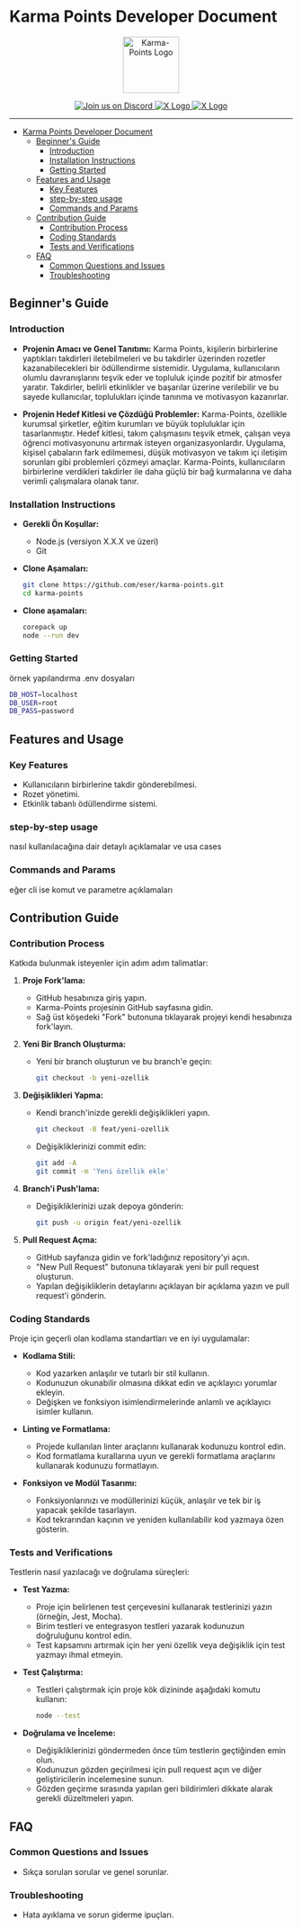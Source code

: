 # Karma Points Developer Document

<p align="center">
  <img src="https://acikyazilimagi.com/assets/logo.svg" alt="Karma-Points Logo" width="100" height="100" />

  <p align="center">
    <a href="https://discord.com/invite/ckS4huSvEk">
      <img src="https://img.shields.io/badge/Join%20us%20on%20Discord-7289DA?style=for-the-badge&logo=discord&logoColor=white" alt="Join us on Discord" />
    </a>
    <a href="https://x.com/eserozvataf">
      <img src="https://img.shields.io/badge/@eserozvataf-000000?style=for-the-badge&logo=x&logoColor=white" alt="X Logo" />
    </a>
    <a href="https://x.com/sameterkanboz">
      <img src="https://img.shields.io/badge/@sameterkanboz-000000?style=for-the-badge&logo=x&logoColor=white" alt="X Logo" />
    </a>
  </p>
</p>

---

- [Karma Points Developer Document](#karma-points-developer-document)
  - [Beginner's Guide](#beginners-guide)
    - [Introduction](#introduction)
    - [Installation Instructions](#installation-instructions)
    - [Getting Started](#getting-started)
  - [Features and Usage](#features-and-usage)
    - [Key Features](#key-features)
    - [step-by-step usage](#step-by-step-usage)
    - [Commands and Params](#commands-and-params)
  - [Contribution Guide](#contribution-guide)
    - [Contribution Process](#contribution-process)
    - [Coding Standards](#coding-standards)
    - [Tests and Verifications](#tests-and-verifications)
  - [FAQ](#faq)
    - [Common Questions and Issues](#common-questions-and-issues)
    - [Troubleshooting](#troubleshooting)

## Beginner's Guide

### Introduction

- **Projenin Amacı ve Genel Tanıtımı:**
  Karma Points, kişilerin birbirlerine yaptıkları takdirleri iletebilmeleri ve bu takdirler üzerinden rozetler kazanabilecekleri bir ödüllendirme sistemidir. Uygulama, kullanıcıların olumlu davranışlarını teşvik eder ve topluluk içinde pozitif bir atmosfer yaratır. Takdirler, belirli etkinlikler ve başarılar üzerine verilebilir ve bu sayede kullanıcılar, toplulukları içinde tanınma ve motivasyon kazanırlar.

- **Projenin Hedef Kitlesi ve Çözdüğü Problemler:**
  Karma-Points, özellikle kurumsal şirketler, eğitim kurumları ve büyük topluluklar için tasarlanmıştır. Hedef kitlesi, takım çalışmasını teşvik etmek, çalışan veya öğrenci motivasyonunu artırmak isteyen organizasyonlardır. Uygulama, kişisel çabaların fark edilmemesi, düşük motivasyon ve takım içi iletişim sorunları gibi problemleri çözmeyi amaçlar. Karma-Points, kullanıcıların birbirlerine verdikleri takdirler ile daha güçlü bir bağ kurmalarına ve daha verimli çalışmalara olanak tanır.

### Installation Instructions

- **Gerekli Ön Koşullar:**
  - Node.js (versiyon X.X.X ve üzeri)
  - Git

- **Clone Aşamaları:**

  ```bash
  git clone https://github.com/eser/karma-points.git
  cd karma-points
  ```

- **Clone aşamaları:**

  ```bash
  corepack up
  node --run dev
  ```

### Getting Started

örnek yapılandırma .env dosyaları

```bash
DB_HOST=localhost
DB_USER=root
DB_PASS=password
```

## Features and Usage

### Key Features

- Kullanıcıların birbirlerine takdir gönderebilmesi.
- Rozet yönetimi.
- Etkinlik tabanlı ödüllendirme sistemi.

### step-by-step usage

nasıl kullanılacağına dair detaylı açıklamalar ve usa cases

### Commands and Params

eğer cli ise komut ve parametre açıklamaları

## Contribution Guide

### Contribution Process

Katkıda bulunmak isteyenler için adım adım talimatlar:

1. **Proje Fork'lama:**
   - GitHub hesabınıza giriş yapın.
   - Karma-Points projesinin GitHub sayfasına gidin.
   - Sağ üst köşedeki "Fork" butonuna tıklayarak projeyi kendi hesabınıza fork'layın.

2. **Yeni Bir Branch Oluşturma:**

   - Yeni bir branch oluşturun ve bu branch'e geçin:

     ```bash
     git checkout -b yeni-ozellik
     ```

3. **Değişiklikleri Yapma:**
   - Kendi branch'inizde gerekli değişiklikleri yapın.

     ```bash
     git checkout -B feat/yeni-ozellik
     ```

   - Değişikliklerinizi commit edin:

     ```bash
     git add -A
     git commit -m 'Yeni özellik ekle'
     ```

4. **Branch'i Push'lama:**
   - Değişikliklerinizi uzak depoya gönderin:

     ```bash
     git push -u origin feat/yeni-ozellik
     ```

5. **Pull Request Açma:**
   - GitHub sayfanıza gidin ve fork'ladığınız repository'yi açın.
   - "New Pull Request" butonuna tıklayarak yeni bir pull request oluşturun.
   - Yapılan değişikliklerin detaylarını açıklayan bir açıklama yazın ve pull request'i gönderin.

### Coding Standards

Proje için geçerli olan kodlama standartları ve en iyi uygulamalar:

- **Kodlama Stili:**
  - Kod yazarken anlaşılır ve tutarlı bir stil kullanın.
  - Kodunuzun okunabilir olmasına dikkat edin ve açıklayıcı yorumlar ekleyin.
  - Değişken ve fonksiyon isimlendirmelerinde anlamlı ve açıklayıcı isimler kullanın.

- **Linting ve Formatlama:**
  - Projede kullanılan linter araçlarını kullanarak kodunuzu kontrol edin.
  - Kod formatlama kurallarına uyun ve gerekli formatlama araçlarını kullanarak kodunuzu formatlayın.

- **Fonksiyon ve Modül Tasarımı:**
  - Fonksiyonlarınızı ve modüllerinizi küçük, anlaşılır ve tek bir iş yapacak şekilde tasarlayın.
  - Kod tekrarından kaçının ve yeniden kullanılabilir kod yazmaya özen gösterin.

### Tests and Verifications

Testlerin nasıl yazılacağı ve doğrulama süreçleri:

- **Test Yazma:**
  - Proje için belirlenen test çerçevesini kullanarak testlerinizi yazın (örneğin, Jest, Mocha).
  - Birim testleri ve entegrasyon testleri yazarak kodunuzun doğruluğunu kontrol edin.
  - Test kapsamını artırmak için her yeni özellik veya değişiklik için test yazmayı ihmal etmeyin.

- **Test Çalıştırma:**
  - Testleri çalıştırmak için proje kök dizininde aşağıdaki komutu kullanın:

    ```bash
    node --test
    ```

- **Doğrulama ve İnceleme:**
  - Değişikliklerinizi göndermeden önce tüm testlerin geçtiğinden emin olun.
  - Kodunuzun gözden geçirilmesi için pull request açın ve diğer geliştiricilerin incelemesine sunun.
  - Gözden geçirme sırasında yapılan geri bildirimleri dikkate alarak gerekli düzeltmeleri yapın.

## FAQ

### Common Questions and Issues

- Sıkça sorulan sorular ve genel sorunlar.

### Troubleshooting

- Hata ayıklama ve sorun giderme ipuçları.
